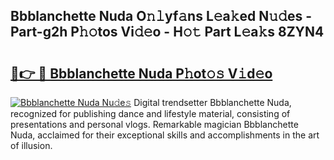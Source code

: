 ## Bbblanchette Nuda O𝚗𝚕yf𝚊ns L𝚎a𝚔ed N𝚞𝚍es - Part-g2h P𝚑𝚘tos Vi𝚍𝚎o - H𝚘𝚝 Part L𝚎a𝚔s 8ZYN4

# <h2><a href="http://kf0li07.oniu.top/?m=Bbblanchette+Nuda">🔗👉 🔴 Bbblanchette Nuda P𝚑ot𝚘𝚜 V𝚒d𝚎o</a></h2>

[![Bbblanchette Nuda Nu𝚍e𝚜](https://i.imgur.com/0qMVB7G.gif)](http://kf0li07.oniu.top/?m=Bbblanchette+Nuda)
Digital trendsetter Bbblanchette Nuda, recognized for publishing dance and lifestyle material, consisting of presentations and personal vlogs. Remarkable magician Bbblanchette Nuda, acclaimed for their exceptional skills and accomplishments in the art of illusion.  
